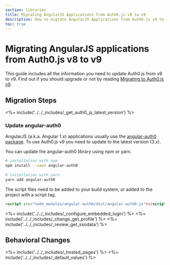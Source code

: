 ```yaml
---
section: libraries
title: Migrating AngularJS Applications from Auth0.js v8 to v9
description: How to migrate AngularJS Applications from Auth0.js v8 to v9
toc: true
---
```

# Migrating AngularJS applications from Auth0.js v8 to v9

This guide includes all the information you need to update Auth0.js from v8 to v9. Find out if you should upgrade or not by reading [Migrating to Auth0.js v9](/libraries/auth0js/v9/migration-guide).

## Migration Steps

<%= include('../../_includes/_get_auth0_js_latest_version') %>

### Update angular-auth0

AngularJS (a.k.a. Angular 1.x) applications usually use the [angular-auth0 package](https://www.npmjs.com/package/angular-auth0). To use Auth0.js v9 you need to update to the latest version (3.x).

You can update the angular-auth0 library using npm or yarn.

```bash
# installation with npm
npm install --save angular-auth0
 
# installation with yarn
yarn add angular-auth0
```

The script files need to be added to your build system, or added to the project with a script tag.

```html
<script src="node_modules/angular-auth0/dist/angular-auth0.js"></script>
```

<%= include('../../_includes/_configure_embedded_login') %>
<%= include('../../_includes/_change_get_profile') %>
<%= include('../../_includes/_review_get_ssodata') %>

## Behavioral Changes

<%= include('../../_includes/_hosted_pages') %>
<%= include('../../_includes/_default_values') %>
